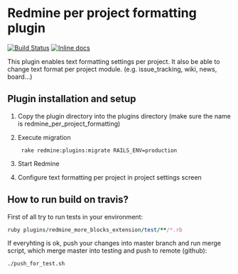 Redmine per project formatting plugin
=======================

[![Build Status](https://travis-ci.org/kiv-redmine/redmine_formatter_per_project.svg)](https://travis-ci.org/kiv-redmine/redmine_formatter_per_project) [![Inline docs](http://inch-ci.org/github/kiv-redmine/redmine_per_project_formatting.svg?branch=master)](http://inch-ci.org/github/kiv-redmine/redmine_per_project_formatting)

This plugin enables text formatting settings per project.
It also be able to change text format per project module. (e.g. issue_tracking, wiki, news, board...)

Plugin installation and setup
-----------------------------

1. Copy the plugin directory into the plugins directory (make sure the name is redmine_per_project_formatting)
1. Execute migration

        rake redmine:plugins:migrate RAILS_ENV=production

1. Start Redmine
1. Configure text formatting per project in project settings screen

How to run build on travis?
---------------------------
First of all try to run tests in your environment:

```ruby
ruby plugins/redmine_more_blocks_extension/test/**/*.rb
```

If everyhting is ok, push your changes into master branch and run merge script, which merge master into testing and push to remote (github):

```bash
./push_for_test.sh
```


